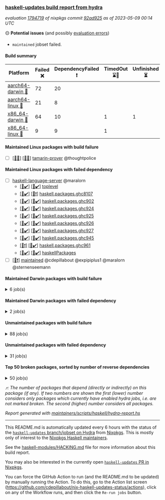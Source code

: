 ### [haskell-updates build report from hydra](https://hydra.nixos.org/jobset/nixpkgs/haskell-updates)
*evaluation [1794719](https://hydra.nixos.org/eval/1794719) of nixpkgs commit [92ad925](https://github.com/NixOS/nixpkgs/commits/92ad9252fd79a990125b28925b0b7c313769aeb9) as of 2023-05-09 00:14 UTC*

:yellow_circle: **Potential issues** (and possibly [evaluation errors](https://hydra.nixos.org/jobset/nixpkgs/haskell-updates))
  * `maintained` jobset failed.

#### Build summary

 | Platform | Failed :x: | DependencyFailed :heavy_exclamation_mark: | TimedOut :hourglass::no_entry_sign: | Unfinished :hourglass_flowing_sand: | Success :heavy_check_mark: | 
 | --- | --- | --- | --- | --- | --- | 
 | [aarch64-darwin :green_apple:](https://hydra.nixos.org/eval/1794719?filter=.aarch64-darwin) | 72 | 20 |  |  | 6404 | 
 | [aarch64-linux :iphone:](https://hydra.nixos.org/eval/1794719?filter=.aarch64-linux) | 21 | 8 |  |  | 6546 | 
 | [x86_64-darwin :apple:](https://hydra.nixos.org/eval/1794719?filter=.x86_64-darwin) | 64 | 10 | 1 | 1 | 6441 | 
 | [x86_64-linux :penguin:](https://hydra.nixos.org/eval/1794719?filter=.x86_64-linux) | 9 | 9 | 1 |  | 6595 | 
#### Maintained Linux packages with build failure
- [ ] [[:iphone::x:]](https://hydra.nixos.org/build/219206691) [[:penguin::x:]](https://hydra.nixos.org/build/219211399) [tamarin-prover](https://hydra.nixos.org/eval/1794719?filter=tamarin-prover) @thoughtpolice
#### Maintained Linux packages with failed dependency
- [ ] [haskell-language-server](https://hydra.nixos.org/eval/1794719?filter=haskell-language-server) @maralorn
  - [[:iphone::heavy_check_mark:]](https://hydra.nixos.org/build/219213501) [[:penguin::heavy_check_mark:]](https://hydra.nixos.org/build/219199781) [toplevel](https://hydra.nixos.org/eval/1794719?filter=haskell-language-server)
  - [[:iphone::heavy_check_mark:]](https://hydra.nixos.org/build/219202025) [[:penguin::heavy_exclamation_mark:]](https://hydra.nixos.org/build/219205324) [haskell.packages.ghc8107](https://hydra.nixos.org/eval/1794719?filter=haskell.packages.ghc8107.haskell-language-server)
  - [[:iphone::heavy_check_mark:]](https://hydra.nixos.org/build/219196749) [[:penguin::heavy_check_mark:]](https://hydra.nixos.org/build/219209272) [haskell.packages.ghc902](https://hydra.nixos.org/eval/1794719?filter=haskell.packages.ghc902.haskell-language-server)
  - [[:iphone::heavy_check_mark:]](https://hydra.nixos.org/build/219200573) [[:penguin::heavy_check_mark:]](https://hydra.nixos.org/build/219210820) [haskell.packages.ghc924](https://hydra.nixos.org/eval/1794719?filter=haskell.packages.ghc924.haskell-language-server)
  - [[:iphone::heavy_check_mark:]](https://hydra.nixos.org/build/219215705) [[:penguin::heavy_check_mark:]](https://hydra.nixos.org/build/219214856) [haskell.packages.ghc925](https://hydra.nixos.org/eval/1794719?filter=haskell.packages.ghc925.haskell-language-server)
  - [[:iphone::heavy_check_mark:]](https://hydra.nixos.org/build/219190509) [[:penguin::heavy_check_mark:]](https://hydra.nixos.org/build/219190759) [haskell.packages.ghc926](https://hydra.nixos.org/eval/1794719?filter=haskell.packages.ghc926.haskell-language-server)
  - [[:iphone::heavy_check_mark:]](https://hydra.nixos.org/build/219197283) [[:penguin::heavy_check_mark:]](https://hydra.nixos.org/build/219206872) [haskell.packages.ghc927](https://hydra.nixos.org/eval/1794719?filter=haskell.packages.ghc927.haskell-language-server)
  - [[:iphone::heavy_check_mark:]](https://hydra.nixos.org/build/219214181) [[:penguin::heavy_check_mark:]](https://hydra.nixos.org/build/219199201) [haskell.packages.ghc945](https://hydra.nixos.org/eval/1794719?filter=haskell.packages.ghc945.haskell-language-server)
  - [[:iphone::heavy_exclamation_mark:]](https://hydra.nixos.org/build/219200301) [[:penguin::heavy_check_mark:]](https://hydra.nixos.org/build/219198366) [haskell.packages.ghc961](https://hydra.nixos.org/eval/1794719?filter=haskell.packages.ghc961.haskell-language-server)
  - [[:iphone::heavy_check_mark:]](https://hydra.nixos.org/build/219205960) [[:penguin::heavy_check_mark:]](https://hydra.nixos.org/build/219212256) [haskellPackages](https://hydra.nixos.org/eval/1794719?filter=haskellPackages.haskell-language-server)
- [ ] [[:penguin::heavy_exclamation_mark:]](https://hydra.nixos.org/build/219200213) [maintained](https://hydra.nixos.org/eval/1794719?filter=maintained) @cdepillabout @expipiplus1 @maralorn @sternenseemann
#### Maintained Darwin packages with build failure
<details><summary>6 job(s) </summary>

- [ ] [ghc942](https://hydra.nixos.org/eval/1794719?filter=ghc942) @cdepillabout @expipiplus1 @guibou @maralorn @sternenseemann
  - [[:green_apple::heavy_check_mark:]](https://hydra.nixos.org/build/219206786) [[:apple::heavy_check_mark:]](https://hydra.nixos.org/build/219212121) [haskell.compiler](https://hydra.nixos.org/eval/1794719?filter=haskell.compiler.ghc942)
  - [[:green_apple::heavy_check_mark:]](https://hydra.nixos.org/build/219199824) [[:apple::x:]](https://hydra.nixos.org/build/219214304) [haskell.compiler.native-bignum](https://hydra.nixos.org/eval/1794719?filter=haskell.compiler.native-bignum.ghc942)
- [ ] [gitit](https://hydra.nixos.org/eval/1794719?filter=gitit) @Profpatsch @sternenseemann
  - [[:green_apple::x:]](https://hydra.nixos.org/build/219197421) [[:apple::heavy_check_mark:]](https://hydra.nixos.org/build/219216497) [toplevel](https://hydra.nixos.org/eval/1794719?filter=gitit)
  - [[:green_apple::heavy_check_mark:]](https://hydra.nixos.org/build/219207933) [[:apple::heavy_check_mark:]](https://hydra.nixos.org/build/219216311) [haskellPackages](https://hydra.nixos.org/eval/1794719?filter=haskellPackages.gitit)
</details>

#### Maintained Darwin packages with failed dependency
<details><summary>2 job(s) </summary>

- [ ] [[:green_apple::heavy_exclamation_mark:]](https://hydra.nixos.org/build/219198909) [[:apple::heavy_exclamation_mark:]](https://hydra.nixos.org/build/219189818) [haskellPackages.streamly-archive](https://hydra.nixos.org/eval/1794719?filter=haskellPackages.streamly-archive) @shlok
- [ ] [[:green_apple::heavy_exclamation_mark:]](https://hydra.nixos.org/build/219201038) [[:apple::heavy_exclamation_mark:]](https://hydra.nixos.org/build/219214899) [haskellPackages.streamly-lmdb](https://hydra.nixos.org/eval/1794719?filter=haskellPackages.streamly-lmdb) @shlok
</details>

#### Unmaintained packages with build failure
<details><summary>88 job(s) </summary>

- [ ] [[:green_apple::x:]](https://hydra.nixos.org/build/219201136) [[:iphone::heavy_check_mark:]](https://hydra.nixos.org/build/219214302) [[:apple::heavy_check_mark:]](https://hydra.nixos.org/build/219205904) [[:penguin::heavy_check_mark:]](https://hydra.nixos.org/build/219189776) [haskellPackages.di-core](https://hydra.nixos.org/eval/1794719?filter=haskellPackages.di-core)  :arrow_heading_up: 8 | 11
- [ ] [[:green_apple::heavy_check_mark:]](https://hydra.nixos.org/build/219202605) [[:iphone::heavy_check_mark:]](https://hydra.nixos.org/build/219190722) [[:apple::heavy_check_mark:]](https://hydra.nixos.org/build/219209061) [[:penguin::x:]](https://hydra.nixos.org/build/219195171) [haskellPackages.scheduler](https://hydra.nixos.org/eval/1794719?filter=haskellPackages.scheduler)  :arrow_heading_up: 4 | 11
- [ ] [[:green_apple::heavy_check_mark:]](https://hydra.nixos.org/build/219204081) [[:iphone::x:]](https://hydra.nixos.org/build/219208713) [[:apple::heavy_check_mark:]](https://hydra.nixos.org/build/219193602) [[:penguin::heavy_check_mark:]](https://hydra.nixos.org/build/219190208) [haskellPackages.aern2-mp](https://hydra.nixos.org/eval/1794719?filter=haskellPackages.aern2-mp)  :arrow_heading_up: 3 | 6
- [ ] [[:green_apple::x:]](https://hydra.nixos.org/build/219216755) [[:iphone::heavy_check_mark:]](https://hydra.nixos.org/build/219192662) [[:apple::heavy_check_mark:]](https://hydra.nixos.org/build/219210886) [[:penguin::heavy_check_mark:]](https://hydra.nixos.org/build/219207716) [haskellPackages.junit-xml](https://hydra.nixos.org/eval/1794719?filter=haskellPackages.junit-xml)  :arrow_heading_up: 1 | 9
- [ ] [[:green_apple::x:]](https://hydra.nixos.org/build/219207130) [[:iphone::x:]](https://hydra.nixos.org/build/219204805) [[:apple::heavy_check_mark:]](https://hydra.nixos.org/build/219205082) [[:penguin::heavy_check_mark:]](https://hydra.nixos.org/build/219198260) [haskellPackages.hw-simd](https://hydra.nixos.org/eval/1794719?filter=haskellPackages.hw-simd)  :arrow_heading_up: 1 | 8
- [ ] [[:green_apple::heavy_check_mark:]](https://hydra.nixos.org/build/219196316) [[:iphone::heavy_check_mark:]](https://hydra.nixos.org/build/219189735) [[:apple::x:]](https://hydra.nixos.org/build/219192979) [[:penguin::heavy_check_mark:]](https://hydra.nixos.org/build/219211138) [haskellPackages.generics-eot](https://hydra.nixos.org/eval/1794719?filter=haskellPackages.generics-eot)  :arrow_heading_up: 1 | 5
- [ ] [[:green_apple::x:]](https://hydra.nixos.org/build/219215500) [[:iphone::heavy_check_mark:]](https://hydra.nixos.org/build/219208641) [[:apple::x:]](https://hydra.nixos.org/build/219215861) [[:penguin::heavy_check_mark:]](https://hydra.nixos.org/build/219190586) [haskellPackages.inline-r](https://hydra.nixos.org/eval/1794719?filter=haskellPackages.inline-r)  :arrow_heading_up: 1 | 4
- [ ] [[:green_apple::heavy_check_mark:]](https://hydra.nixos.org/build/219215993) [[:iphone::x:]](https://hydra.nixos.org/build/219191433) [[:apple::heavy_check_mark:]](https://hydra.nixos.org/build/219209103) [[:penguin::heavy_check_mark:]](https://hydra.nixos.org/build/219212646) [haskellPackages.long-double](https://hydra.nixos.org/eval/1794719?filter=haskellPackages.long-double)  :arrow_heading_up: 1 | 2
- [ ] [[:green_apple::x:]](https://hydra.nixos.org/build/219201786) [[:iphone::heavy_check_mark:]](https://hydra.nixos.org/build/219189641) [[:apple::x:]](https://hydra.nixos.org/build/219203830) [[:penguin::heavy_check_mark:]](https://hydra.nixos.org/build/219195361) [haskellPackages.posix-socket](https://hydra.nixos.org/eval/1794719?filter=haskellPackages.posix-socket)  :arrow_heading_up: 1 | 2
- [ ] [[:green_apple::x:]](https://hydra.nixos.org/build/219192020) [[:iphone::heavy_check_mark:]](https://hydra.nixos.org/build/219212314) [[:apple::heavy_check_mark:]](https://hydra.nixos.org/build/219204856) [[:penguin::heavy_check_mark:]](https://hydra.nixos.org/build/219207109) [haskellPackages.sequence-formats](https://hydra.nixos.org/eval/1794719?filter=haskellPackages.sequence-formats)  :arrow_heading_up: 1 | 2
- [ ] [[:green_apple::x:]](https://hydra.nixos.org/build/219206799) [[:iphone::heavy_check_mark:]](https://hydra.nixos.org/build/219196636) [[:apple::x:]](https://hydra.nixos.org/build/219193342) [[:penguin::heavy_check_mark:]](https://hydra.nixos.org/build/219193463) [haskellPackages.gi-gdkx11](https://hydra.nixos.org/eval/1794719?filter=haskellPackages.gi-gdkx11)  :arrow_heading_up: 1 | 1
- [ ] [[:green_apple::heavy_check_mark:]](https://hydra.nixos.org/build/219190253) [[:iphone::x:]](https://hydra.nixos.org/build/219191151) [[:apple::heavy_check_mark:]](https://hydra.nixos.org/build/219215961) [[:penguin::heavy_check_mark:]](https://hydra.nixos.org/build/219194229) [haskellPackages.nlopt-haskell](https://hydra.nixos.org/eval/1794719?filter=haskellPackages.nlopt-haskell)  :arrow_heading_up: 1 | 1
- [ ] [[:green_apple::x:]](https://hydra.nixos.org/build/219199997) [[:iphone::heavy_check_mark:]](https://hydra.nixos.org/build/219215751) [[:apple::x:]](https://hydra.nixos.org/build/219192454) [[:penguin::heavy_check_mark:]](https://hydra.nixos.org/build/219209147) [haskellPackages.openal-ffi](https://hydra.nixos.org/eval/1794719?filter=haskellPackages.openal-ffi)  :arrow_heading_up: 1 | 1
- [ ] [[:green_apple::x:]](https://hydra.nixos.org/build/219190673) [[:iphone::x:]](https://hydra.nixos.org/build/219193350) [[:apple::x:]](https://hydra.nixos.org/build/219211602) [[:penguin::x:]](https://hydra.nixos.org/build/219208055) [haskellPackages.srtree](https://hydra.nixos.org/eval/1794719?filter=haskellPackages.srtree)  :arrow_heading_up: 1 | 1
- [ ] [[:apple::x:]](https://hydra.nixos.org/build/219200064) [[:penguin::heavy_check_mark:]](https://hydra.nixos.org/build/219204384) [haskellPackages.swisstable](https://hydra.nixos.org/eval/1794719?filter=haskellPackages.swisstable)  :arrow_heading_up: 1 | 1
- [ ] [[:green_apple::heavy_exclamation_mark:]](https://hydra.nixos.org/build/219212037) [[:iphone::x:]](https://hydra.nixos.org/build/219191034) [[:apple::heavy_check_mark:]](https://hydra.nixos.org/build/219196964) [[:penguin::heavy_check_mark:]](https://hydra.nixos.org/build/219209303) [haskellPackages.pretty-diff](https://hydra.nixos.org/eval/1794719?filter=haskellPackages.pretty-diff)  :arrow_heading_up: 0 | 12
- [ ] [[:green_apple::heavy_check_mark:]](https://hydra.nixos.org/build/219205927) [[:iphone::x:]](https://hydra.nixos.org/build/219189897) [[:apple::heavy_check_mark:]](https://hydra.nixos.org/build/219205193) [[:penguin::heavy_check_mark:]](https://hydra.nixos.org/build/219206513) [haskellPackages.freetype2](https://hydra.nixos.org/eval/1794719?filter=haskellPackages.freetype2)  :arrow_heading_up: 0 | 11
- [ ] [[:green_apple::x:]](https://hydra.nixos.org/build/219201533) [[:iphone::heavy_check_mark:]](https://hydra.nixos.org/build/219194735) [[:apple::x:]](https://hydra.nixos.org/build/219192301) [[:penguin::heavy_check_mark:]](https://hydra.nixos.org/build/219215994) [haskellPackages.llvm-tf](https://hydra.nixos.org/eval/1794719?filter=haskellPackages.llvm-tf)  :arrow_heading_up: 0 | 6
- [ ] [[:green_apple::x:]](https://hydra.nixos.org/build/219192860) [[:iphone::heavy_check_mark:]](https://hydra.nixos.org/build/219206695) [[:apple::x:]](https://hydra.nixos.org/build/219194698) [[:penguin::heavy_check_mark:]](https://hydra.nixos.org/build/219205972) [haskellPackages.pipes-zlib](https://hydra.nixos.org/eval/1794719?filter=haskellPackages.pipes-zlib)  :arrow_heading_up: 0 | 5
- [ ] [[:green_apple::x:]](https://hydra.nixos.org/build/219215154) [[:iphone::heavy_check_mark:]](https://hydra.nixos.org/build/219190010) [[:apple::heavy_check_mark:]](https://hydra.nixos.org/build/219199971) [[:penguin::heavy_check_mark:]](https://hydra.nixos.org/build/219198029) [haskellPackages.folds](https://hydra.nixos.org/eval/1794719?filter=haskellPackages.folds)  :arrow_heading_up: 0 | 3
- [ ] [[:green_apple::x:]](https://hydra.nixos.org/build/219209246) [[:iphone::heavy_check_mark:]](https://hydra.nixos.org/build/219206311) [[:apple::heavy_check_mark:]](https://hydra.nixos.org/build/219204472) [[:penguin::heavy_check_mark:]](https://hydra.nixos.org/build/219203864) [haskellPackages.gauge](https://hydra.nixos.org/eval/1794719?filter=haskellPackages.gauge)  :arrow_heading_up: 0 | 3
- [ ] [[:green_apple::x:]](https://hydra.nixos.org/build/219204723) [[:iphone::x:]](https://hydra.nixos.org/build/219192031) [[:apple::heavy_check_mark:]](https://hydra.nixos.org/build/219198544) [[:penguin::heavy_check_mark:]](https://hydra.nixos.org/build/219201619) [haskellPackages.picosat](https://hydra.nixos.org/eval/1794719?filter=haskellPackages.picosat)  :arrow_heading_up: 0 | 3
- [ ] [[:green_apple::x:]](https://hydra.nixos.org/build/219194263) [[:iphone::heavy_check_mark:]](https://hydra.nixos.org/build/219194130) [[:apple::heavy_check_mark:]](https://hydra.nixos.org/build/219204734) [[:penguin::heavy_check_mark:]](https://hydra.nixos.org/build/219207764) [haskellPackages.LibZip](https://hydra.nixos.org/eval/1794719?filter=haskellPackages.LibZip)  :arrow_heading_up: 0 | 2
- [ ] [[:green_apple::heavy_check_mark:]](https://hydra.nixos.org/build/219203664) [[:iphone::x:]](https://hydra.nixos.org/build/219190477) [[:apple::x:]](https://hydra.nixos.org/build/219206109) [[:penguin::heavy_check_mark:]](https://hydra.nixos.org/build/219212917) [haskellPackages.quic](https://hydra.nixos.org/eval/1794719?filter=haskellPackages.quic)  :arrow_heading_up: 0 | 2
- [ ] [[:green_apple::x:]](https://hydra.nixos.org/build/219212803) [[:iphone::heavy_check_mark:]](https://hydra.nixos.org/build/219203451) [[:apple::heavy_check_mark:]](https://hydra.nixos.org/build/219198522) [[:penguin::heavy_check_mark:]](https://hydra.nixos.org/build/219211928) [haskellPackages.rocksdb-haskell](https://hydra.nixos.org/eval/1794719?filter=haskellPackages.rocksdb-haskell)  :arrow_heading_up: 0 | 2
- [ ] [[:green_apple::x:]](https://hydra.nixos.org/build/219212282) [[:iphone::heavy_check_mark:]](https://hydra.nixos.org/build/219196692) [[:apple::x:]](https://hydra.nixos.org/build/219216317) [[:penguin::heavy_check_mark:]](https://hydra.nixos.org/build/219195800) [haskellPackages.h-raylib](https://hydra.nixos.org/eval/1794719?filter=haskellPackages.h-raylib)  :arrow_heading_up: 0 | 1
- [ ] [[:green_apple::x:]](https://hydra.nixos.org/build/219197457) [[:iphone::heavy_check_mark:]](https://hydra.nixos.org/build/219210166) [[:apple::x:]](https://hydra.nixos.org/build/219205952) [[:penguin::heavy_check_mark:]](https://hydra.nixos.org/build/219198701) [haskellPackages.hamid](https://hydra.nixos.org/eval/1794719?filter=haskellPackages.hamid)  :arrow_heading_up: 0 | 1
- [ ] [[:green_apple::heavy_check_mark:]](https://hydra.nixos.org/build/219213421) [[:iphone::heavy_check_mark:]](https://hydra.nixos.org/build/219206441) [[:apple::x:]](https://hydra.nixos.org/build/219210384) [[:penguin::heavy_check_mark:]](https://hydra.nixos.org/build/219204140) [haskellPackages.hmatrix-morpheus](https://hydra.nixos.org/eval/1794719?filter=haskellPackages.hmatrix-morpheus)  :arrow_heading_up: 0 | 1
- [ ] [[:green_apple::x:]](https://hydra.nixos.org/build/219191152) [[:iphone::heavy_check_mark:]](https://hydra.nixos.org/build/219215000) [[:apple::x:]](https://hydra.nixos.org/build/219194365) [[:penguin::heavy_check_mark:]](https://hydra.nixos.org/build/219200620) [haskellPackages.huckleberry](https://hydra.nixos.org/eval/1794719?filter=haskellPackages.huckleberry)  :arrow_heading_up: 0 | 1
- [ ] [[:green_apple::x:]](https://hydra.nixos.org/build/219196476) [[:iphone::heavy_check_mark:]](https://hydra.nixos.org/build/219192587) [[:apple::x:]](https://hydra.nixos.org/build/219192372) [[:penguin::heavy_check_mark:]](https://hydra.nixos.org/build/219202252) [haskellPackages.select](https://hydra.nixos.org/eval/1794719?filter=haskellPackages.select)  :arrow_heading_up: 0 | 1
- [ ] [[:green_apple::heavy_check_mark:]](https://hydra.nixos.org/build/219201355) [[:iphone::x:]](https://hydra.nixos.org/build/219202163) [[:apple::heavy_check_mark:]](https://hydra.nixos.org/build/219191569) [[:penguin::heavy_check_mark:]](https://hydra.nixos.org/build/219203507) [haskellPackages.simple-vec3](https://hydra.nixos.org/eval/1794719?filter=haskellPackages.simple-vec3)  :arrow_heading_up: 0 | 1
- [ ] [[:green_apple::x:]](https://hydra.nixos.org/build/219203934) [[:iphone::heavy_check_mark:]](https://hydra.nixos.org/build/219208448) [[:apple::x:]](https://hydra.nixos.org/build/219204250) [[:penguin::heavy_check_mark:]](https://hydra.nixos.org/build/219204164) [haskellPackages.sysinfo](https://hydra.nixos.org/eval/1794719?filter=haskellPackages.sysinfo)  :arrow_heading_up: 0 | 1
- [ ] [[:green_apple::heavy_check_mark:]](https://hydra.nixos.org/build/219191006) [[:iphone::heavy_check_mark:]](https://hydra.nixos.org/build/219193557) [[:apple::x:]](https://hydra.nixos.org/build/219195573) [[:penguin::heavy_check_mark:]](https://hydra.nixos.org/build/219211022) [haskellPackages.FractalArt](https://hydra.nixos.org/eval/1794719?filter=haskellPackages.FractalArt) 
- [ ] [[:green_apple::heavy_check_mark:]](https://hydra.nixos.org/build/219198944) [[:iphone::x:]](https://hydra.nixos.org/build/219202918) [[:apple::heavy_check_mark:]](https://hydra.nixos.org/build/219196188) [[:penguin::heavy_check_mark:]](https://hydra.nixos.org/build/219194107) [haskellPackages.HsASA](https://hydra.nixos.org/eval/1794719?filter=haskellPackages.HsASA) 
- [ ] [[:green_apple::x:]](https://hydra.nixos.org/build/219196389) [[:iphone::heavy_check_mark:]](https://hydra.nixos.org/build/219192442) [[:apple::heavy_check_mark:]](https://hydra.nixos.org/build/219198254) [[:penguin::heavy_check_mark:]](https://hydra.nixos.org/build/219207193) [haskellPackages.agum](https://hydra.nixos.org/eval/1794719?filter=haskellPackages.agum) 
- [ ] [[:green_apple::x:]](https://hydra.nixos.org/build/219205375) [[:iphone::heavy_check_mark:]](https://hydra.nixos.org/build/219209831) [[:apple::x:]](https://hydra.nixos.org/build/219213054) [[:penguin::heavy_check_mark:]](https://hydra.nixos.org/build/219194393) [haskellPackages.al](https://hydra.nixos.org/eval/1794719?filter=haskellPackages.al) 
- [ ] [[:green_apple::x:]](https://hydra.nixos.org/build/219209221) [[:iphone::x:]](https://hydra.nixos.org/build/219214358) [[:apple::x:]](https://hydra.nixos.org/build/219213448) [[:penguin::x:]](https://hydra.nixos.org/build/219209527) [haskellPackages.directory-ospath-streaming](https://hydra.nixos.org/eval/1794719?filter=haskellPackages.directory-ospath-streaming) 
- [ ] [[:green_apple::x:]](https://hydra.nixos.org/build/219192477) [[:iphone::x:]](https://hydra.nixos.org/build/219200819) [[:apple::x:]](https://hydra.nixos.org/build/219196111) [[:penguin::x:]](https://hydra.nixos.org/build/219207076) [haskellPackages.disco](https://hydra.nixos.org/eval/1794719?filter=haskellPackages.disco) 
- [ ] [[:green_apple::x:]](https://hydra.nixos.org/build/219213237) [[:iphone::x:]](https://hydra.nixos.org/build/219211810) [[:apple::x:]](https://hydra.nixos.org/build/219190157) [[:penguin::heavy_check_mark:]](https://hydra.nixos.org/build/219191656) [haskellPackages.env-extra](https://hydra.nixos.org/eval/1794719?filter=haskellPackages.env-extra) 
- [ ] [[:green_apple::x:]](https://hydra.nixos.org/build/219195158) [[:iphone::heavy_check_mark:]](https://hydra.nixos.org/build/219192055) [[:apple::x:]](https://hydra.nixos.org/build/219205993) [[:penguin::heavy_check_mark:]](https://hydra.nixos.org/build/219203023) [haskellPackages.epub-tools](https://hydra.nixos.org/eval/1794719?filter=haskellPackages.epub-tools) 
- [ ] [[:green_apple::x:]](https://hydra.nixos.org/build/219192415) [[:iphone::heavy_check_mark:]](https://hydra.nixos.org/build/219199500) [[:apple::heavy_check_mark:]](https://hydra.nixos.org/build/219203306) [[:penguin::heavy_check_mark:]](https://hydra.nixos.org/build/219203757) [haskellPackages.executable-hash](https://hydra.nixos.org/eval/1794719?filter=haskellPackages.executable-hash) 
- [ ] [[:green_apple::x:]](https://hydra.nixos.org/build/219210627) [[:iphone::heavy_check_mark:]](https://hydra.nixos.org/build/219200526) [[:apple::x:]](https://hydra.nixos.org/build/219211867) [[:penguin::heavy_check_mark:]](https://hydra.nixos.org/build/219215675) [haskellPackages.float128](https://hydra.nixos.org/eval/1794719?filter=haskellPackages.float128) 
- [ ] [[:green_apple::x:]](https://hydra.nixos.org/build/219209371) [[:iphone::heavy_check_mark:]](https://hydra.nixos.org/build/219215163) [[:apple::x:]](https://hydra.nixos.org/build/219211904) [[:penguin::heavy_check_mark:]](https://hydra.nixos.org/build/219201710) [haskellPackages.fudgets](https://hydra.nixos.org/eval/1794719?filter=haskellPackages.fudgets) 
- [ ] [[:green_apple::x:]](https://hydra.nixos.org/build/219190165) [[:iphone::heavy_check_mark:]](https://hydra.nixos.org/build/219202338) [[:apple::x:]](https://hydra.nixos.org/build/219197099) [[:penguin::heavy_check_mark:]](https://hydra.nixos.org/build/219190263) [haskellPackages.gerrit](https://hydra.nixos.org/eval/1794719?filter=haskellPackages.gerrit) 
- [ ] [[:green_apple::x:]](https://hydra.nixos.org/build/219202470) [[:apple::x:]](https://hydra.nixos.org/build/219191354) [haskellPackages.gi-gtkosxapplication](https://hydra.nixos.org/eval/1794719?filter=haskellPackages.gi-gtkosxapplication) 
- [ ] [[:iphone::x:]](https://hydra.nixos.org/build/219207854) [[:penguin::x:]](https://hydra.nixos.org/build/219202050) [haskellPackages.grid-proto](https://hydra.nixos.org/eval/1794719?filter=haskellPackages.grid-proto) 
- [ ] [[:green_apple::x:]](https://hydra.nixos.org/build/219191406) [[:apple::x:]](https://hydra.nixos.org/build/219189552) [haskellPackages.gtk-mac-integration](https://hydra.nixos.org/eval/1794719?filter=haskellPackages.gtk-mac-integration) 
- [ ] [[:green_apple::x:]](https://hydra.nixos.org/build/219200023) [[:iphone::heavy_check_mark:]](https://hydra.nixos.org/build/219199740) [[:apple::x:]](https://hydra.nixos.org/build/219206374) [[:penguin::heavy_check_mark:]](https://hydra.nixos.org/build/219204029) [haskellPackages.gtk-traymanager](https://hydra.nixos.org/eval/1794719?filter=haskellPackages.gtk-traymanager) 
- [ ] [[:green_apple::x:]](https://hydra.nixos.org/build/219212725) [[:apple::x:]](https://hydra.nixos.org/build/219206161) [haskellPackages.gtk3-mac-integration](https://hydra.nixos.org/eval/1794719?filter=haskellPackages.gtk3-mac-integration) 
- [ ] [[:green_apple::x:]](https://hydra.nixos.org/build/219193740) [[:iphone::heavy_check_mark:]](https://hydra.nixos.org/build/219193395) [[:apple::x:]](https://hydra.nixos.org/build/219211864) [[:penguin::heavy_check_mark:]](https://hydra.nixos.org/build/219192245) [haskellPackages.highlight](https://hydra.nixos.org/eval/1794719?filter=haskellPackages.highlight) 
- [ ] [[:green_apple::x:]](https://hydra.nixos.org/build/219214703) [[:iphone::heavy_check_mark:]](https://hydra.nixos.org/build/219199173) [[:apple::x:]](https://hydra.nixos.org/build/219189747) [[:penguin::heavy_check_mark:]](https://hydra.nixos.org/build/219214199) [haskellPackages.hinotify-conduit](https://hydra.nixos.org/eval/1794719?filter=haskellPackages.hinotify-conduit) 
- [ ] [[:green_apple::heavy_check_mark:]](https://hydra.nixos.org/build/219205314) [[:iphone::x:]](https://hydra.nixos.org/build/219190025) [[:apple::heavy_check_mark:]](https://hydra.nixos.org/build/219212170) [[:penguin::heavy_check_mark:]](https://hydra.nixos.org/build/219211547) [haskellPackages.hjugement](https://hydra.nixos.org/eval/1794719?filter=haskellPackages.hjugement) 
- [ ] [[:green_apple::x:]](https://hydra.nixos.org/build/219201325) [[:iphone::heavy_check_mark:]](https://hydra.nixos.org/build/219215937) [[:apple::x:]](https://hydra.nixos.org/build/219193922) [[:penguin::heavy_check_mark:]](https://hydra.nixos.org/build/219209836) [haskellPackages.hsshellscript](https://hydra.nixos.org/eval/1794719?filter=haskellPackages.hsshellscript) 
- [ ] [[:green_apple::x:]](https://hydra.nixos.org/build/219202479) [[:iphone::heavy_check_mark:]](https://hydra.nixos.org/build/219213066) [[:apple::x:]](https://hydra.nixos.org/build/219200100) [[:penguin::heavy_check_mark:]](https://hydra.nixos.org/build/219208473) [haskellPackages.hssourceinfo](https://hydra.nixos.org/eval/1794719?filter=haskellPackages.hssourceinfo) 
- [ ] [[:green_apple::x:]](https://hydra.nixos.org/build/219190252) [[:iphone::heavy_check_mark:]](https://hydra.nixos.org/build/219216116) [[:apple::x:]](https://hydra.nixos.org/build/219207799) [[:penguin::heavy_check_mark:]](https://hydra.nixos.org/build/219215788) [haskellPackages.hunspell-hs](https://hydra.nixos.org/eval/1794719?filter=haskellPackages.hunspell-hs) 
- [ ] [[:apple::x:]](https://hydra.nixos.org/build/219215945) [[:penguin::heavy_check_mark:]](https://hydra.nixos.org/build/219195675) [haskellPackages.inline-asm](https://hydra.nixos.org/eval/1794719?filter=haskellPackages.inline-asm) 
- [ ] [[:green_apple::x:]](https://hydra.nixos.org/build/219193243) [[:iphone::heavy_check_mark:]](https://hydra.nixos.org/build/219207219) [[:apple::x:]](https://hydra.nixos.org/build/219202172) [[:penguin::heavy_check_mark:]](https://hydra.nixos.org/build/219209701) [haskellPackages.interprocess](https://hydra.nixos.org/eval/1794719?filter=haskellPackages.interprocess) 
- [ ] [[:green_apple::x:]](https://hydra.nixos.org/build/219195083) [[:iphone::heavy_check_mark:]](https://hydra.nixos.org/build/219206669) [[:apple::x:]](https://hydra.nixos.org/build/219192842) [[:penguin::heavy_check_mark:]](https://hydra.nixos.org/build/219207916) [haskellPackages.intricacy](https://hydra.nixos.org/eval/1794719?filter=haskellPackages.intricacy) 
- [ ] [[:green_apple::x:]](https://hydra.nixos.org/build/219195673) [[:iphone::heavy_check_mark:]](https://hydra.nixos.org/build/219199986) [[:apple::x:]](https://hydra.nixos.org/build/219201048) [[:penguin::heavy_check_mark:]](https://hydra.nixos.org/build/219193648) [haskellPackages.ipcvar](https://hydra.nixos.org/eval/1794719?filter=haskellPackages.ipcvar) 
- [ ] [[:green_apple::x:]](https://hydra.nixos.org/build/219209984) [[:apple::x:]](https://hydra.nixos.org/build/219206804) [haskellPackages.kqueue](https://hydra.nixos.org/eval/1794719?filter=haskellPackages.kqueue) 
- [ ] [[:green_apple::x:]](https://hydra.nixos.org/build/219194138) [[:iphone::x:]](https://hydra.nixos.org/build/219195478) [[:apple::x:]](https://hydra.nixos.org/build/219204451) [[:penguin::x:]](https://hydra.nixos.org/build/219196681) [haskellPackages.ldap-client-og](https://hydra.nixos.org/eval/1794719?filter=haskellPackages.ldap-client-og) 
- [ ] [[:green_apple::x:]](https://hydra.nixos.org/build/219211199) [[:iphone::heavy_check_mark:]](https://hydra.nixos.org/build/219202074) [[:apple::x:]](https://hydra.nixos.org/build/219210269) [[:penguin::heavy_check_mark:]](https://hydra.nixos.org/build/219213051) [haskellPackages.leveldb-haskell-fork](https://hydra.nixos.org/eval/1794719?filter=haskellPackages.leveldb-haskell-fork) 
- [ ] [[:green_apple::x:]](https://hydra.nixos.org/build/219193533) [[:iphone::heavy_check_mark:]](https://hydra.nixos.org/build/219215289) [[:apple::x:]](https://hydra.nixos.org/build/219203968) [[:penguin::heavy_check_mark:]](https://hydra.nixos.org/build/219205633) [haskellPackages.linux-framebuffer](https://hydra.nixos.org/eval/1794719?filter=haskellPackages.linux-framebuffer) 
- [ ] [[:green_apple::x:]](https://hydra.nixos.org/build/219207339) [[:iphone::heavy_check_mark:]](https://hydra.nixos.org/build/219197770) [[:apple::x:]](https://hydra.nixos.org/build/219212992) [[:penguin::heavy_check_mark:]](https://hydra.nixos.org/build/219192042) [haskellPackages.mediawiki2latex](https://hydra.nixos.org/eval/1794719?filter=haskellPackages.mediawiki2latex) 
- [ ] [[:green_apple::x:]](https://hydra.nixos.org/build/219203073) [[:iphone::heavy_check_mark:]](https://hydra.nixos.org/build/219202464) [[:apple::x:]](https://hydra.nixos.org/build/219194920) [[:penguin::heavy_check_mark:]](https://hydra.nixos.org/build/219190321) [haskellPackages.memfd](https://hydra.nixos.org/eval/1794719?filter=haskellPackages.memfd) 
- [ ] [[:green_apple::x:]](https://hydra.nixos.org/build/219210787) [[:iphone::heavy_check_mark:]](https://hydra.nixos.org/build/219192142) [[:apple::x:]](https://hydra.nixos.org/build/219193121) [[:penguin::heavy_check_mark:]](https://hydra.nixos.org/build/219207095) [haskellPackages.memzero](https://hydra.nixos.org/eval/1794719?filter=haskellPackages.memzero) 
- [ ] [[:green_apple::x:]](https://hydra.nixos.org/build/219202922) [[:iphone::heavy_check_mark:]](https://hydra.nixos.org/build/219192062) [[:apple::x:]](https://hydra.nixos.org/build/219210808) [[:penguin::heavy_check_mark:]](https://hydra.nixos.org/build/219211496) [haskellPackages.nix-serve-ng](https://hydra.nixos.org/eval/1794719?filter=haskellPackages.nix-serve-ng) 
- [ ] [[:green_apple::x:]](https://hydra.nixos.org/build/219203638) [[:iphone::heavy_check_mark:]](https://hydra.nixos.org/build/219190785) [[:apple::heavy_check_mark:]](https://hydra.nixos.org/build/219195617) [[:penguin::heavy_check_mark:]](https://hydra.nixos.org/build/219202602) [haskellPackages.perceptual-hash](https://hydra.nixos.org/eval/1794719?filter=haskellPackages.perceptual-hash) 
- [ ] [[:green_apple::x:]](https://hydra.nixos.org/build/219198619) [[:iphone::heavy_check_mark:]](https://hydra.nixos.org/build/219210740) [[:apple::x:]](https://hydra.nixos.org/build/219189870) [[:penguin::heavy_check_mark:]](https://hydra.nixos.org/build/219195276) [haskellPackages.persistent-pagination](https://hydra.nixos.org/eval/1794719?filter=haskellPackages.persistent-pagination) 
- [ ] [[:green_apple::x:]](https://hydra.nixos.org/build/219199579) [[:iphone::heavy_check_mark:]](https://hydra.nixos.org/build/219208144) [[:apple::x:]](https://hydra.nixos.org/build/219213250) [[:penguin::heavy_check_mark:]](https://hydra.nixos.org/build/219206366) [haskellPackages.phatsort](https://hydra.nixos.org/eval/1794719?filter=haskellPackages.phatsort) 
- [ ] [[:green_apple::x:]](https://hydra.nixos.org/build/219214578) [[:iphone::heavy_check_mark:]](https://hydra.nixos.org/build/219200709) [[:apple::x:]](https://hydra.nixos.org/build/219209828) [[:penguin::heavy_check_mark:]](https://hydra.nixos.org/build/219214194) [haskellPackages.ping-wrapper](https://hydra.nixos.org/eval/1794719?filter=haskellPackages.ping-wrapper) 
- [ ] [[:green_apple::x:]](https://hydra.nixos.org/build/219192100) [[:iphone::heavy_check_mark:]](https://hydra.nixos.org/build/219211894) [[:apple::x:]](https://hydra.nixos.org/build/219197768) [[:penguin::heavy_check_mark:]](https://hydra.nixos.org/build/219191440) [haskellPackages.posix-timer](https://hydra.nixos.org/eval/1794719?filter=haskellPackages.posix-timer) 
- [ ] [[:green_apple::heavy_check_mark:]](https://hydra.nixos.org/build/219205604) [[:iphone::heavy_check_mark:]](https://hydra.nixos.org/build/219216439) [[:apple::x:]](https://hydra.nixos.org/build/219192865) [[:penguin::heavy_check_mark:]](https://hydra.nixos.org/build/219207563) [haskellPackages.powerqueue-distributed](https://hydra.nixos.org/eval/1794719?filter=haskellPackages.powerqueue-distributed) 
- [ ] [[:green_apple::x:]](https://hydra.nixos.org/build/219216437) [[:iphone::heavy_check_mark:]](https://hydra.nixos.org/build/219197207) [[:apple::x:]](https://hydra.nixos.org/build/219194329) [[:penguin::heavy_check_mark:]](https://hydra.nixos.org/build/219194870) [haskellPackages.procex](https://hydra.nixos.org/eval/1794719?filter=haskellPackages.procex) 
- [ ] [[:green_apple::x:]](https://hydra.nixos.org/build/219210966) [[:iphone::heavy_check_mark:]](https://hydra.nixos.org/build/219196482) [[:apple::x:]](https://hydra.nixos.org/build/219195561) [[:penguin::heavy_check_mark:]](https://hydra.nixos.org/build/219189689) [haskellPackages.pthread](https://hydra.nixos.org/eval/1794719?filter=haskellPackages.pthread) 
- [ ] [[:green_apple::x:]](https://hydra.nixos.org/build/219212431) [[:iphone::heavy_check_mark:]](https://hydra.nixos.org/build/219191192) [[:apple::x:]](https://hydra.nixos.org/build/219191566) [[:penguin::heavy_check_mark:]](https://hydra.nixos.org/build/219195374) [haskellPackages.sandwich-webdriver](https://hydra.nixos.org/eval/1794719?filter=haskellPackages.sandwich-webdriver) 
- [ ] [[:green_apple::x:]](https://hydra.nixos.org/build/219207134) [[:iphone::heavy_check_mark:]](https://hydra.nixos.org/build/219199317) [[:apple::heavy_check_mark:]](https://hydra.nixos.org/build/219199321) [[:penguin::heavy_check_mark:]](https://hydra.nixos.org/build/219208786) [haskellPackages.scanner-attoparsec](https://hydra.nixos.org/eval/1794719?filter=haskellPackages.scanner-attoparsec) 
- [ ] [[:green_apple::x:]](https://hydra.nixos.org/build/219190255) [[:iphone::heavy_check_mark:]](https://hydra.nixos.org/build/219206825) [[:apple::x:]](https://hydra.nixos.org/build/219191709) [[:penguin::hourglass::no_entry_sign:]](https://hydra.nixos.org/build/219210029) [haskellPackages.servant-serialization](https://hydra.nixos.org/eval/1794719?filter=haskellPackages.servant-serialization) 
- [ ] [[:green_apple::x:]](https://hydra.nixos.org/build/219204464) [[:iphone::heavy_check_mark:]](https://hydra.nixos.org/build/219195736) [[:apple::x:]](https://hydra.nixos.org/build/219194986) [[:penguin::heavy_check_mark:]](https://hydra.nixos.org/build/219215902) [haskellPackages.shared-memory](https://hydra.nixos.org/eval/1794719?filter=haskellPackages.shared-memory) 
- [ ] [[:green_apple::x:]](https://hydra.nixos.org/build/219203353) [[:iphone::heavy_check_mark:]](https://hydra.nixos.org/build/219210052) [[:apple::x:]](https://hydra.nixos.org/build/219194751) [[:penguin::heavy_check_mark:]](https://hydra.nixos.org/build/219216667) [haskellPackages.tailfile-hinotify](https://hydra.nixos.org/eval/1794719?filter=haskellPackages.tailfile-hinotify) 
- [ ] [[:green_apple::x:]](https://hydra.nixos.org/build/219189931) [[:iphone::x:]](https://hydra.nixos.org/build/219204166) [[:apple::x:]](https://hydra.nixos.org/build/219213351) [[:penguin::x:]](https://hydra.nixos.org/build/219201570) [haskellPackages.unbound-kind-generics](https://hydra.nixos.org/eval/1794719?filter=haskellPackages.unbound-kind-generics) 
- [ ] [[:green_apple::x:]](https://hydra.nixos.org/build/219212155) [[:iphone::x:]](https://hydra.nixos.org/build/219202720) [[:apple::x:]](https://hydra.nixos.org/build/219195179) [[:penguin::x:]](https://hydra.nixos.org/build/219206235) [haskellPackages.wai-problem-details](https://hydra.nixos.org/eval/1794719?filter=haskellPackages.wai-problem-details) 
- [ ] [[:green_apple::x:]](https://hydra.nixos.org/build/219204113) [[:iphone::heavy_check_mark:]](https://hydra.nixos.org/build/219195234) [[:apple::heavy_check_mark:]](https://hydra.nixos.org/build/219203850) [[:penguin::heavy_check_mark:]](https://hydra.nixos.org/build/219201597) [tests.haskell.writers](https://hydra.nixos.org/eval/1794719?filter=tests.haskell.writers) 
- [ ] [[:green_apple::x:]](https://hydra.nixos.org/build/219215362) [[:iphone::x:]](https://hydra.nixos.org/build/219206704) [[:apple::heavy_check_mark:]](https://hydra.nixos.org/build/219191968) [[:penguin::heavy_check_mark:]](https://hydra.nixos.org/build/219214633) [haskellPackages.x86-64bit](https://hydra.nixos.org/eval/1794719?filter=haskellPackages.x86-64bit) 
- [ ] [[:green_apple::x:]](https://hydra.nixos.org/build/219192633) [[:iphone::heavy_check_mark:]](https://hydra.nixos.org/build/219216010) [[:apple::x:]](https://hydra.nixos.org/build/219192137) [[:penguin::heavy_check_mark:]](https://hydra.nixos.org/build/219204979) [haskellPackages.xmonad-utils](https://hydra.nixos.org/eval/1794719?filter=haskellPackages.xmonad-utils) 
- [ ] [[:green_apple::x:]](https://hydra.nixos.org/build/219190389) [[:iphone::heavy_check_mark:]](https://hydra.nixos.org/build/219210694) [[:apple::x:]](https://hydra.nixos.org/build/219195067) [[:penguin::heavy_check_mark:]](https://hydra.nixos.org/build/219200883) [haskellPackages.yoga](https://hydra.nixos.org/eval/1794719?filter=haskellPackages.yoga) 
- [ ] [[:green_apple::x:]](https://hydra.nixos.org/build/219215246) [[:iphone::heavy_check_mark:]](https://hydra.nixos.org/build/219209748) [[:apple::x:]](https://hydra.nixos.org/build/219215281) [[:penguin::heavy_check_mark:]](https://hydra.nixos.org/build/219209736) [haskellPackages.zot](https://hydra.nixos.org/eval/1794719?filter=haskellPackages.zot) 
- [ ] [[:green_apple::x:]](https://hydra.nixos.org/build/219216242) [[:iphone::heavy_check_mark:]](https://hydra.nixos.org/build/219209436) [[:apple::x:]](https://hydra.nixos.org/build/219192932) [[:penguin::heavy_check_mark:]](https://hydra.nixos.org/build/219210439) [haskellPackages.zxcvbn-c](https://hydra.nixos.org/eval/1794719?filter=haskellPackages.zxcvbn-c) 
</details>

#### Unmaintained packages with failed dependency
<details><summary>31 job(s) </summary>

- [ ] [[:green_apple::heavy_exclamation_mark:]](https://hydra.nixos.org/build/219198973) [[:iphone::heavy_check_mark:]](https://hydra.nixos.org/build/219202382) [[:apple::heavy_check_mark:]](https://hydra.nixos.org/build/219199337) [[:penguin::heavy_check_mark:]](https://hydra.nixos.org/build/219190003) [haskellPackages.di-handle](https://hydra.nixos.org/eval/1794719?filter=haskellPackages.di-handle)  :arrow_heading_up: 6 | 9
- [ ] [[:green_apple::heavy_exclamation_mark:]](https://hydra.nixos.org/build/219207040) [[:iphone::heavy_check_mark:]](https://hydra.nixos.org/build/219202068) [[:apple::heavy_check_mark:]](https://hydra.nixos.org/build/219201235) [[:penguin::heavy_check_mark:]](https://hydra.nixos.org/build/219204199) [haskellPackages.di-monad](https://hydra.nixos.org/eval/1794719?filter=haskellPackages.di-monad)  :arrow_heading_up: 6 | 9
- [ ] [[:green_apple::heavy_exclamation_mark:]](https://hydra.nixos.org/build/219197825) [[:iphone::heavy_check_mark:]](https://hydra.nixos.org/build/219202031) [[:apple::heavy_check_mark:]](https://hydra.nixos.org/build/219205065) [[:penguin::heavy_check_mark:]](https://hydra.nixos.org/build/219199690) [haskellPackages.di-df1](https://hydra.nixos.org/eval/1794719?filter=haskellPackages.di-df1)  :arrow_heading_up: 5 | 8
- [ ] [[:green_apple::heavy_check_mark:]](https://hydra.nixos.org/build/219202417) [[:iphone::heavy_check_mark:]](https://hydra.nixos.org/build/219205902) [[:apple::heavy_check_mark:]](https://hydra.nixos.org/build/219195870) [[:penguin::heavy_exclamation_mark:]](https://hydra.nixos.org/build/219214918) [haskellPackages.massiv](https://hydra.nixos.org/eval/1794719?filter=haskellPackages.massiv)  :arrow_heading_up: 3 | 9
- [ ] [[:green_apple::heavy_check_mark:]](https://hydra.nixos.org/build/219206562) [[:iphone::heavy_check_mark:]](https://hydra.nixos.org/build/219192174) [[:apple::heavy_check_mark:]](https://hydra.nixos.org/build/219204394) [[:penguin::heavy_exclamation_mark:]](https://hydra.nixos.org/build/219209323) [haskellPackages.Color](https://hydra.nixos.org/eval/1794719?filter=haskellPackages.Color)  :arrow_heading_up: 2 | 8
- [ ] [[:green_apple::heavy_check_mark:]](https://hydra.nixos.org/build/219194993) [[:iphone::heavy_exclamation_mark:]](https://hydra.nixos.org/build/219199969) [[:apple::heavy_check_mark:]](https://hydra.nixos.org/build/219199913) [[:penguin::heavy_check_mark:]](https://hydra.nixos.org/build/219209796) [haskellPackages.aern2-real](https://hydra.nixos.org/eval/1794719?filter=haskellPackages.aern2-real)  :arrow_heading_up: 2 | 4
- [ ] [[:green_apple::heavy_exclamation_mark:]](https://hydra.nixos.org/build/219200605) [[:iphone::heavy_check_mark:]](https://hydra.nixos.org/build/219216304) [[:apple::heavy_check_mark:]](https://hydra.nixos.org/build/219195281) [[:penguin::heavy_check_mark:]](https://hydra.nixos.org/build/219205009) [haskellPackages.di-polysemy](https://hydra.nixos.org/eval/1794719?filter=haskellPackages.di-polysemy)  :arrow_heading_up: 1 | 4
- [ ] [[:green_apple::heavy_check_mark:]](https://hydra.nixos.org/build/219199524) [[:iphone::heavy_exclamation_mark:]](https://hydra.nixos.org/build/219205352) [[:apple::heavy_check_mark:]](https://hydra.nixos.org/build/219208265) [[:penguin::heavy_check_mark:]](https://hydra.nixos.org/build/219190015) [haskellPackages.aern2-fun](https://hydra.nixos.org/eval/1794719?filter=haskellPackages.aern2-fun)  :arrow_heading_up: 1 | 3
- [ ] [[:green_apple::heavy_exclamation_mark:]](https://hydra.nixos.org/build/219212142) [[:iphone::heavy_check_mark:]](https://hydra.nixos.org/build/219191053) [[:apple::heavy_check_mark:]](https://hydra.nixos.org/build/219207359) [[:penguin::heavy_check_mark:]](https://hydra.nixos.org/build/219213014) [haskellPackages.moto](https://hydra.nixos.org/eval/1794719?filter=haskellPackages.moto)  :arrow_heading_up: 1 | 1
- [ ] [[:green_apple::heavy_check_mark:]](https://hydra.nixos.org/build/219208152) [[:iphone::heavy_check_mark:]](https://hydra.nixos.org/build/219204220) [[:apple::heavy_check_mark:]](https://hydra.nixos.org/build/219203971) [[:penguin::heavy_exclamation_mark:]](https://hydra.nixos.org/build/219192470) [haskellPackages.chart-svg](https://hydra.nixos.org/eval/1794719?filter=haskellPackages.chart-svg)  :arrow_heading_up: 0 | 4
- [ ] [[:green_apple::heavy_exclamation_mark:]](https://hydra.nixos.org/build/219210779) [[:iphone::heavy_exclamation_mark:]](https://hydra.nixos.org/build/219204025) [[:apple::heavy_check_mark:]](https://hydra.nixos.org/build/219215808) [[:penguin::heavy_check_mark:]](https://hydra.nixos.org/build/219197296) [haskellPackages.hw-dsv](https://hydra.nixos.org/eval/1794719?filter=haskellPackages.hw-dsv)  :arrow_heading_up: 0 | 3
- [ ] [[:green_apple::heavy_check_mark:]](https://hydra.nixos.org/build/219194971) [[:iphone::heavy_exclamation_mark:]](https://hydra.nixos.org/build/219207660) [[:apple::heavy_check_mark:]](https://hydra.nixos.org/build/219200960) [[:penguin::heavy_check_mark:]](https://hydra.nixos.org/build/219216670) [haskellPackages.aern2-mfun](https://hydra.nixos.org/eval/1794719?filter=haskellPackages.aern2-mfun)  :arrow_heading_up: 0 | 2
- [ ] [[:green_apple::heavy_exclamation_mark:]](https://hydra.nixos.org/build/219198707) [[:iphone::heavy_check_mark:]](https://hydra.nixos.org/build/219200770) [[:apple::heavy_check_mark:]](https://hydra.nixos.org/build/219214750) [[:penguin::heavy_check_mark:]](https://hydra.nixos.org/build/219203288) [haskellPackages.calamity](https://hydra.nixos.org/eval/1794719?filter=haskellPackages.calamity)  :arrow_heading_up: 0 | 2
- [ ] [[:green_apple::heavy_exclamation_mark:]](https://hydra.nixos.org/build/219214819) [[:iphone::heavy_check_mark:]](https://hydra.nixos.org/build/219203305) [[:apple::heavy_check_mark:]](https://hydra.nixos.org/build/219201504) [[:penguin::heavy_check_mark:]](https://hydra.nixos.org/build/219195683) [haskellPackages.di](https://hydra.nixos.org/eval/1794719?filter=haskellPackages.di)  :arrow_heading_up: 0 | 2
- [ ] [[:green_apple::heavy_check_mark:]](https://hydra.nixos.org/build/219205469) [[:iphone::heavy_check_mark:]](https://hydra.nixos.org/build/219205498) [[:apple::heavy_check_mark:]](https://hydra.nixos.org/build/219191481) [[:penguin::heavy_exclamation_mark:]](https://hydra.nixos.org/build/219208171) [haskellPackages.massiv-io](https://hydra.nixos.org/eval/1794719?filter=haskellPackages.massiv-io)  :arrow_heading_up: 0 | 1
- [ ] [[:green_apple::heavy_exclamation_mark:]](https://hydra.nixos.org/build/219194333) [[:iphone::heavy_check_mark:]](https://hydra.nixos.org/build/219205015) [[:apple::heavy_exclamation_mark:]](https://hydra.nixos.org/build/219196897) [[:penguin::heavy_check_mark:]](https://hydra.nixos.org/build/219193685) [haskellPackages.network-dns](https://hydra.nixos.org/eval/1794719?filter=haskellPackages.network-dns)  :arrow_heading_up: 0 | 1
- [ ] [[:green_apple::heavy_check_mark:]](https://hydra.nixos.org/build/219205630) [[:iphone::heavy_check_mark:]](https://hydra.nixos.org/build/219189671) [[:apple::heavy_check_mark:]](https://hydra.nixos.org/build/219207006) [[:penguin::heavy_exclamation_mark:]](https://hydra.nixos.org/build/219214352) [haskellPackages.ConClusion](https://hydra.nixos.org/eval/1794719?filter=haskellPackages.ConClusion) 
- [ ] [[:green_apple::heavy_exclamation_mark:]](https://hydra.nixos.org/build/219215142) [[:iphone::heavy_check_mark:]](https://hydra.nixos.org/build/219216054) [[:apple::heavy_exclamation_mark:]](https://hydra.nixos.org/build/219210523) [[:penguin::heavy_check_mark:]](https://hydra.nixos.org/build/219196913) [haskellPackages.H](https://hydra.nixos.org/eval/1794719?filter=haskellPackages.H) 
- [ ] [[:green_apple::heavy_check_mark:]](https://hydra.nixos.org/build/219203337) [[:iphone::heavy_check_mark:]](https://hydra.nixos.org/build/219193991) [[:apple::heavy_exclamation_mark:]](https://hydra.nixos.org/build/219205812) [[:penguin::heavy_check_mark:]](https://hydra.nixos.org/build/219199001) [haskellPackages.graphula](https://hydra.nixos.org/eval/1794719?filter=haskellPackages.graphula) 
- [ ] [[:green_apple::heavy_check_mark:]](https://hydra.nixos.org/build/219206714) [[:iphone::heavy_check_mark:]](https://hydra.nixos.org/build/219192593) [[:apple::heavy_exclamation_mark:]](https://hydra.nixos.org/build/219213868) [[:penguin::heavy_check_mark:]](https://hydra.nixos.org/build/219201773) [haskellPackages.hgdal](https://hydra.nixos.org/eval/1794719?filter=haskellPackages.hgdal) 
- [ ] [[:green_apple::heavy_check_mark:]](https://hydra.nixos.org/build/219206218) [[:iphone::heavy_exclamation_mark:]](https://hydra.nixos.org/build/219199479) [[:apple::heavy_check_mark:]](https://hydra.nixos.org/build/219210039) [[:penguin::heavy_check_mark:]](https://hydra.nixos.org/build/219197543) [haskellPackages.hmatrix-nlopt](https://hydra.nixos.org/eval/1794719?filter=haskellPackages.hmatrix-nlopt) 
- [ ] [[:apple::heavy_exclamation_mark:]](https://hydra.nixos.org/build/219200606) [[:penguin::heavy_check_mark:]](https://hydra.nixos.org/build/219213450) [haskellPackages.hs-swisstable-hashtables-class](https://hydra.nixos.org/eval/1794719?filter=haskellPackages.hs-swisstable-hashtables-class) 
- [ ] [[:green_apple::heavy_exclamation_mark:]](https://hydra.nixos.org/build/219216448) [[:iphone::heavy_check_mark:]](https://hydra.nixos.org/build/219196448) [[:apple::heavy_exclamation_mark:]](https://hydra.nixos.org/build/219191759) [[:penguin::heavy_check_mark:]](https://hydra.nixos.org/build/219208521) [haskellPackages.ihaskell-inline-r](https://hydra.nixos.org/eval/1794719?filter=haskellPackages.ihaskell-inline-r) 
- [ ] [[:green_apple::heavy_check_mark:]](https://hydra.nixos.org/build/219214825) [[:iphone::heavy_check_mark:]](https://hydra.nixos.org/build/219210909) [[:apple::heavy_check_mark:]](https://hydra.nixos.org/build/219204607) [[:penguin::heavy_exclamation_mark:]](https://hydra.nixos.org/build/219190742) [haskellPackages.massiv-test](https://hydra.nixos.org/eval/1794719?filter=haskellPackages.massiv-test) 
- [ ] [[:green_apple::heavy_exclamation_mark:]](https://hydra.nixos.org/build/219197974) [[:iphone::heavy_check_mark:]](https://hydra.nixos.org/build/219198200) [[:apple::heavy_check_mark:]](https://hydra.nixos.org/build/219202073) [[:penguin::heavy_check_mark:]](https://hydra.nixos.org/build/219201531) [haskellPackages.moto-postgresql](https://hydra.nixos.org/eval/1794719?filter=haskellPackages.moto-postgresql) 
- [ ] [[:green_apple::heavy_exclamation_mark:]](https://hydra.nixos.org/build/219204960) [[:iphone::heavy_exclamation_mark:]](https://hydra.nixos.org/build/219195436) [[:apple::heavy_exclamation_mark:]](https://hydra.nixos.org/build/219193910) [[:penguin::heavy_exclamation_mark:]](https://hydra.nixos.org/build/219197772) [haskellPackages.pandoc-symreg](https://hydra.nixos.org/eval/1794719?filter=haskellPackages.pandoc-symreg) 
- [ ] [[:green_apple::heavy_exclamation_mark:]](https://hydra.nixos.org/build/219192755) [[:iphone::heavy_check_mark:]](https://hydra.nixos.org/build/219195205) [[:apple::heavy_check_mark:]](https://hydra.nixos.org/build/219204692) [[:penguin::heavy_check_mark:]](https://hydra.nixos.org/build/219195152) [haskellPackages.piped](https://hydra.nixos.org/eval/1794719?filter=haskellPackages.piped) 
- [ ] [[:green_apple::heavy_check_mark:]](https://hydra.nixos.org/build/219215343) [[:iphone::heavy_exclamation_mark:]](https://hydra.nixos.org/build/219196948) [[:apple::heavy_check_mark:]](https://hydra.nixos.org/build/219206608) [[:penguin::heavy_check_mark:]](https://hydra.nixos.org/build/219193431) [haskellPackages.rounded-hw](https://hydra.nixos.org/eval/1794719?filter=haskellPackages.rounded-hw) 
- [ ] [[:green_apple::heavy_exclamation_mark:]](https://hydra.nixos.org/build/219194759) [[:iphone::heavy_check_mark:]](https://hydra.nixos.org/build/219194281) [[:apple::heavy_check_mark:]](https://hydra.nixos.org/build/219205326) [[:penguin::heavy_check_mark:]](https://hydra.nixos.org/build/219208968) [haskellPackages.sequenceTools](https://hydra.nixos.org/eval/1794719?filter=haskellPackages.sequenceTools) 
- [ ] [[:green_apple::heavy_exclamation_mark:]](https://hydra.nixos.org/build/219200240) [[:iphone::heavy_check_mark:]](https://hydra.nixos.org/build/219213037) [[:apple::heavy_check_mark:]](https://hydra.nixos.org/build/219203372) [[:penguin::heavy_check_mark:]](https://hydra.nixos.org/build/219208991) [haskellPackages.tasty-test-reporter](https://hydra.nixos.org/eval/1794719?filter=haskellPackages.tasty-test-reporter) 
- [ ] [[:green_apple::heavy_exclamation_mark:]](https://hydra.nixos.org/build/219202619) [[:iphone::heavy_check_mark:]](https://hydra.nixos.org/build/219195739) [[:apple::heavy_exclamation_mark:]](https://hydra.nixos.org/build/219190612) [[:penguin::heavy_check_mark:]](https://hydra.nixos.org/build/219198698) [haskellPackages.xbattbar](https://hydra.nixos.org/eval/1794719?filter=haskellPackages.xbattbar) 
</details>

#### Top 50 broken packages, sorted by number of reverse dependencies
<details><summary>50 job(s) </summary>

[amazonka-core](https://packdeps.haskellers.com/reverse/amazonka-core) :arrow_heading_up: 188  
[gogol-core](https://packdeps.haskellers.com/reverse/gogol-core) :arrow_heading_up: 184  
[haskell98](https://packdeps.haskellers.com/reverse/haskell98) :arrow_heading_up: 153  
[enumerator](https://packdeps.haskellers.com/reverse/enumerator) :arrow_heading_up: 56  
[util](https://packdeps.haskellers.com/reverse/util) :arrow_heading_up: 49  
[derive](https://packdeps.haskellers.com/reverse/derive) :arrow_heading_up: 48  
[amazonka](https://packdeps.haskellers.com/reverse/amazonka) :arrow_heading_up: 46  
[cgi](https://packdeps.haskellers.com/reverse/cgi) :arrow_heading_up: 46  
[accelerate](https://packdeps.haskellers.com/reverse/accelerate) :arrow_heading_up: 42  
[TypeCompose](https://packdeps.haskellers.com/reverse/TypeCompose) :arrow_heading_up: 39  
[PrimitiveArray](https://packdeps.haskellers.com/reverse/PrimitiveArray) :arrow_heading_up: 35  
[rank1dynamic](https://packdeps.haskellers.com/reverse/rank1dynamic) :arrow_heading_up: 33  
[distributed-static](https://packdeps.haskellers.com/reverse/distributed-static) :arrow_heading_up: 31  
[distributed-process](https://packdeps.haskellers.com/reverse/distributed-process) :arrow_heading_up: 30  
[iteratee](https://packdeps.haskellers.com/reverse/iteratee) :arrow_heading_up: 29  
[polysemy-resume](https://packdeps.haskellers.com/reverse/polysemy-resume) :arrow_heading_up: 27  
[sydtest](https://packdeps.haskellers.com/reverse/sydtest) :arrow_heading_up: 27  
[polysemy-conc](https://packdeps.haskellers.com/reverse/polysemy-conc) :arrow_heading_up: 26  
[crypto-numbers](https://packdeps.haskellers.com/reverse/crypto-numbers) :arrow_heading_up: 25  
[either-unwrap](https://packdeps.haskellers.com/reverse/either-unwrap) :arrow_heading_up: 25  
[polysemy-log](https://packdeps.haskellers.com/reverse/polysemy-log) :arrow_heading_up: 24  
[crypto-pubkey](https://packdeps.haskellers.com/reverse/crypto-pubkey) :arrow_heading_up: 22  
[haskelldb](https://packdeps.haskellers.com/reverse/haskelldb) :arrow_heading_up: 22  
[wxdirect](https://packdeps.haskellers.com/reverse/wxdirect) :arrow_heading_up: 22  
[BiobaseTypes](https://packdeps.haskellers.com/reverse/BiobaseTypes) :arrow_heading_up: 21  
[alg](https://packdeps.haskellers.com/reverse/alg) :arrow_heading_up: 21  
[amazonka-s3](https://packdeps.haskellers.com/reverse/amazonka-s3) :arrow_heading_up: 21  
[mmsyn2](https://packdeps.haskellers.com/reverse/mmsyn2) :arrow_heading_up: 21  
[wxc](https://packdeps.haskellers.com/reverse/wxc) :arrow_heading_up: 21  
[biocore](https://packdeps.haskellers.com/reverse/biocore) :arrow_heading_up: 20  
[bzlib](https://packdeps.haskellers.com/reverse/bzlib) :arrow_heading_up: 20  
[exon](https://packdeps.haskellers.com/reverse/exon) :arrow_heading_up: 20  
[wxcore](https://packdeps.haskellers.com/reverse/wxcore) :arrow_heading_up: 20  
[attoparsec-enumerator](https://packdeps.haskellers.com/reverse/attoparsec-enumerator) :arrow_heading_up: 19  
[bytestring-show](https://packdeps.haskellers.com/reverse/bytestring-show) :arrow_heading_up: 19  
[fay](https://packdeps.haskellers.com/reverse/fay) :arrow_heading_up: 19  
[gi-soup](https://packdeps.haskellers.com/reverse/gi-soup) :arrow_heading_up: 19  
[incipit](https://packdeps.haskellers.com/reverse/incipit) :arrow_heading_up: 19  
[wx](https://packdeps.haskellers.com/reverse/wx) :arrow_heading_up: 19  
[BiobaseENA](https://packdeps.haskellers.com/reverse/BiobaseENA) :arrow_heading_up: 18  
[asn1-data](https://packdeps.haskellers.com/reverse/asn1-data) :arrow_heading_up: 18  
[dbus-core](https://packdeps.haskellers.com/reverse/dbus-core) :arrow_heading_up: 18  
[gtksourceview2](https://packdeps.haskellers.com/reverse/gtksourceview2) :arrow_heading_up: 18  
[hsc3](https://packdeps.haskellers.com/reverse/hsc3) :arrow_heading_up: 18  
[polysemy-process](https://packdeps.haskellers.com/reverse/polysemy-process) :arrow_heading_up: 18  
[ukrainian-phonetics-basic](https://packdeps.haskellers.com/reverse/ukrainian-phonetics-basic) :arrow_heading_up: 18  
[BiobaseXNA](https://packdeps.haskellers.com/reverse/BiobaseXNA) :arrow_heading_up: 17  
[HGamer3D-Data](https://packdeps.haskellers.com/reverse/HGamer3D-Data) :arrow_heading_up: 17  
[certificate](https://packdeps.haskellers.com/reverse/certificate) :arrow_heading_up: 17  
[clash-prelude](https://packdeps.haskellers.com/reverse/clash-prelude) :arrow_heading_up: 17  
</details>


*:arrow_heading_up:: The number of packages that depend (directly or indirectly) on this package (if any). If two numbers are shown the first (lower) number considers only packages which currently have enabled hydra jobs, i.e. are not marked broken. The second (higher) number considers all packages.*

*Report generated with [maintainers/scripts/haskell/hydra-report.hs](https://github.com/NixOS/nixpkgs/blob/haskell-updates/maintainers/scripts/haskell/hydra-report.hs)*


----------------------------------------------------------------------

This README.md is automatically updated every 6 hours with the status of the
[`haskell-updates` branch/jobset on Hydra](https://hydra.nixos.org/jobset/nixpkgs/haskell-updates)
from [Nixpkgs](https://github.com/NixOS/nixpkgs).  This is mostly only of
interest to the [Nixpkgs Haskell maintainers](https://github.com/orgs/NixOS/teams/haskell).

See the
[haskell-modules/HACKING.md](https://github.com/NixOS/nixpkgs/blob/haskell-updates/pkgs/development/haskell-modules/HACKING.md)
file for more information about this build report.

You may also be interested in the currently open
[`haskell-updates` PR in Nixpkgs](https://github.com/nixos/nixpkgs/pulls?q=is%3Apr+is%3Aopen+head%3Ahaskell-updates).

You can force the GitHub Action to run (and the README.md to be updated) by
manually running the Action.  To do this, go to the Action list screen
(https://github.com/cdepillabout/nix-haskell-updates-status/actions),
click on any of the Workflow runs, and then click the `Re-run jobs` button.

